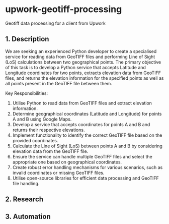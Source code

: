 # upwork-geotiff-processing
Geotiff data processing for a client from Upwork

## 1. Description 
We are seeking an experienced Python developer to create a specialised service for reading data from GeoTIFF files and performing Line of Sight (LoS) calculations between two geographical points. The primary objective of this task is to develop a Python service that accepts Latitude and Longitude coordinates for two points, extracts elevation data from GeoTIFF files, and returns the elevation information for the specified points as well as all points present in the GeoTIFF file between them.

Key Responsibilities:
1. Utilise Python to read data from GeoTIFF files and extract elevation information.
2. Determine geographical coordinates (Latitude and Longitude) for points A and B using Google Maps.
3. Develop a service that accepts coordinates for points A and B and returns their respective elevations.
4. Implement functionality to identify the correct GeoTIFF file based on the provided coordinates.
5. Calculate the Line of Sight (LoS) between points A and B by considering elevation data from the GeoTIFF file.
6. Ensure the service can handle multiple GeoTIFF files and select the appropriate one based on geographical coordinates.
7. Create robust error handling mechanisms for various scenarios, such as invalid coordinates or missing GeoTIFF files.
8. Utilise open-source libraries for efficient data processing and GeoTIFF file handling.



## 2. Research

## 3. Automation